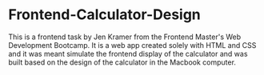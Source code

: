 # Frontend-Calculator-Design
This is a frontend task by Jen Kramer from the Frontend Master's Web Development Bootcamp. It is a web app created solely with HTML and CSS and it was meant simulate the frontend display of the calculator and was built based on the design of the calculator in the Macbook computer.


